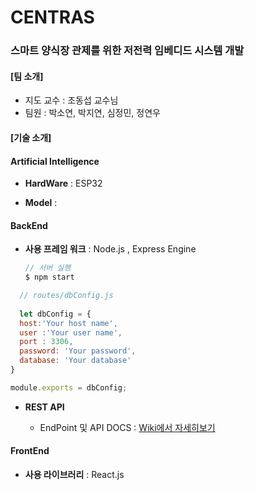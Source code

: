 # CENTRAS 

### 스마트 양식장 관제를 위한 저전력 임베디드 시스템 개발



#### [팀 소개]

- 지도 교수 : 조동섭 교수님
- 팀원 : 박소연, 박지연, 심정민, 정연우 



#### [기술 소개]

#### Artificial Intelligence

- **HardWare** : ESP32

- **Model** :


#### BackEnd 

- **사용 프레임 워크** : Node.js , Express Engine 


  ```js
  // 서버 실행 
  $ npm start
  ```
  
```js
  // routes/dbConfig.js
  
  let dbConfig = {
  host:'Your host name',
  user :'Your user name',
  port : 3306,
  password: 'Your password',
  database: 'Your database'
}

module.exports = dbConfig;

```
- **REST API**

  - EndPoint 및 API DOCS  :  [Wiki에서 자세히보기](<https://github.com/jmini1234/centras_web/wiki>)


#### FrontEnd

- **사용 라이브러리** : React.js



